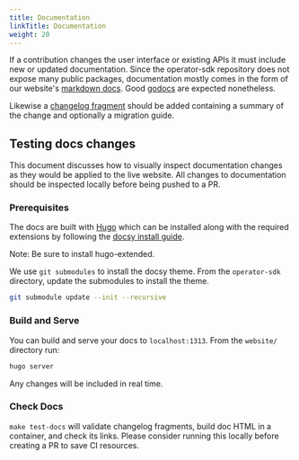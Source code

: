 ```yaml
---
title: Documentation
linkTitle: Documentation
weight: 20
---
```


If a contribution changes the user interface or existing APIs it must include new or updated documentation.
Since the operator-sdk repository does not expose many public packages, documentation mostly comes in the form of our website's [markdown docs][website-md].
Good [godocs][godocs] are expected nonetheless.

Likewise a [changelog fragment][changelog-template] should be added containing a summary of the change and optionally a migration guide.

## Testing docs changes

This document discusses how to visually inspect documentation changes as they would be applied
to the live website. All changes to documentation should be inspected locally before being pushed
to a PR.

### Prerequisites

The docs are built with [Hugo][hugo] which can be installed along with the
required extensions by following the [docsy install guide][docsy-install].

Note: Be sure to install hugo-extended.

We use `git submodules` to install the docsy theme. From the
`operator-sdk` directory, update the submodules to install the theme.

```sh
git submodule update --init --recursive
```

### Build and Serve

You can build and serve your docs to `localhost:1313`. From the `website/`
directory run:

```sh
hugo server
```

Any changes will be included in real time.

### Check Docs

`make test-docs` will validate changelog fragments, build doc HTML in a container, and check its links.
Please consider running this locally before creating a PR to save CI resources.

[hugo]:https://gohugo.io/
[docsy-install]:https://www.docsy.dev/docs/get-started/other-options/#prerequisites-and-installation
[website-md]:https://github.com/graphitehealth/operator-sdk/tree/master/website/content/en/docs
[changelog-template]:https://github.com/graphitehealth/operator-sdk/blob/master/changelog/fragments/00-template.yaml
[godocs]:https://blog.golang.org/godoc
